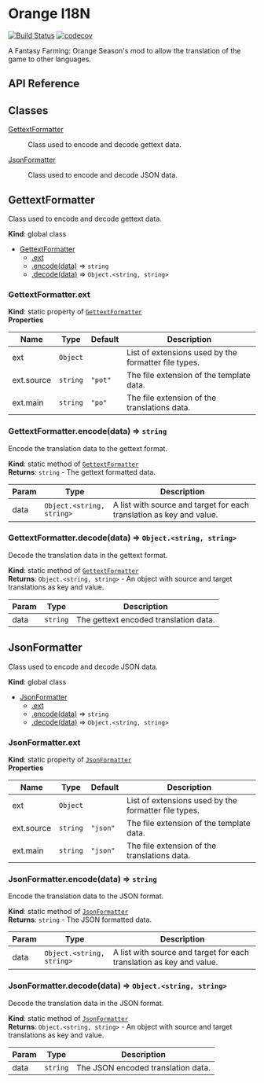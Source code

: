# Orange I18N
[![Build Status](https://travis-ci.org/KyoPanda/orange-i18n.svg?branch=master)](https://travis-ci.org/KyoPanda/orange-i18n)
[![codecov](https://codecov.io/gh/KyoPanda/orange-i18n/branch/master/graph/badge.svg)](https://codecov.io/gh/KyoPanda/orange-i18n)

A Fantasy Farming: Orange Season's mod to allow the translation of the game to other languages.

## API Reference

## Classes

<dl>
<dt><a href="#GettextFormatter">GettextFormatter</a></dt>
<dd><p>Class used to encode and decode gettext data.</p>
</dd>
<dt><a href="#JsonFormatter">JsonFormatter</a></dt>
<dd><p>Class used to encode and decode JSON data.</p>
</dd>
</dl>

<a name="GettextFormatter"></a>

## GettextFormatter
Class used to encode and decode gettext data.

**Kind**: global class  

* [GettextFormatter](#GettextFormatter)
    * [.ext](#GettextFormatter.ext)
    * [.encode(data)](#GettextFormatter.encode) ⇒ <code>string</code>
    * [.decode(data)](#GettextFormatter.decode) ⇒ <code>Object.&lt;string, string&gt;</code>

<a name="GettextFormatter.ext"></a>

### GettextFormatter.ext
**Kind**: static property of [<code>GettextFormatter</code>](#GettextFormatter)  
**Properties**

| Name | Type | Default | Description |
| --- | --- | --- | --- |
| ext | <code>Object</code> |  | List of extensions used by the formatter file types. |
| ext.source | <code>string</code> | <code>&quot;pot&quot;</code> | The file extension of the template data. |
| ext.main | <code>string</code> | <code>&quot;po&quot;</code> | The file extension of the translations data. |

<a name="GettextFormatter.encode"></a>

### GettextFormatter.encode(data) ⇒ <code>string</code>
Encode the translation data to the gettext format.

**Kind**: static method of [<code>GettextFormatter</code>](#GettextFormatter)  
**Returns**: <code>string</code> - The gettext formatted data.  

| Param | Type | Description |
| --- | --- | --- |
| data | <code>Object.&lt;string, string&gt;</code> | A list with source and target for each translation as     key and value. |

<a name="GettextFormatter.decode"></a>

### GettextFormatter.decode(data) ⇒ <code>Object.&lt;string, string&gt;</code>
Decode the translation data in the gettext format.

**Kind**: static method of [<code>GettextFormatter</code>](#GettextFormatter)  
**Returns**: <code>Object.&lt;string, string&gt;</code> - An object with source and target translations as key and
    value.  

| Param | Type | Description |
| --- | --- | --- |
| data | <code>string</code> | The gettext encoded translation data. |

<a name="JsonFormatter"></a>

## JsonFormatter
Class used to encode and decode JSON data.

**Kind**: global class  

* [JsonFormatter](#JsonFormatter)
    * [.ext](#JsonFormatter.ext)
    * [.encode(data)](#JsonFormatter.encode) ⇒ <code>string</code>
    * [.decode(data)](#JsonFormatter.decode) ⇒ <code>Object.&lt;string, string&gt;</code>

<a name="JsonFormatter.ext"></a>

### JsonFormatter.ext
**Kind**: static property of [<code>JsonFormatter</code>](#JsonFormatter)  
**Properties**

| Name | Type | Default | Description |
| --- | --- | --- | --- |
| ext | <code>Object</code> |  | List of extensions used by the formatter file types. |
| ext.source | <code>string</code> | <code>&quot;json&quot;</code> | The file extension of the template data. |
| ext.main | <code>string</code> | <code>&quot;json&quot;</code> | The file extension of the translations data. |

<a name="JsonFormatter.encode"></a>

### JsonFormatter.encode(data) ⇒ <code>string</code>
Encode the translation data to the JSON format.

**Kind**: static method of [<code>JsonFormatter</code>](#JsonFormatter)  
**Returns**: <code>string</code> - The JSON formatted data.  

| Param | Type | Description |
| --- | --- | --- |
| data | <code>Object.&lt;string, string&gt;</code> | A list with source and target for each translation as     key and value. |

<a name="JsonFormatter.decode"></a>

### JsonFormatter.decode(data) ⇒ <code>Object.&lt;string, string&gt;</code>
Decode the translation data in the JSON format.

**Kind**: static method of [<code>JsonFormatter</code>](#JsonFormatter)  
**Returns**: <code>Object.&lt;string, string&gt;</code> - An object with source and target translations as key and
    value.  

| Param | Type | Description |
| --- | --- | --- |
| data | <code>string</code> | The JSON encoded translation data. |

